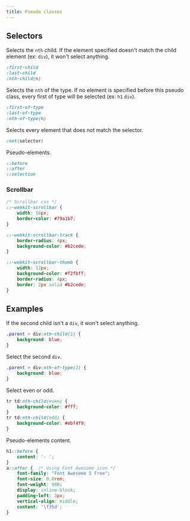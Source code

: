 ```yaml
---
title: Pseudo classes
---
```


## Selectors

Selects the `nth` child.
If the element specified doesn't match the child element (ex: `div`),
it won't select anything.

```css
:first-child
:last-child
:nth-child(n)
```

Selects the `nth` of the type.
If no element is specified before this pseudo class,
every first of type will be selected (ex: `h1` `div`).

```css
:first-of-type
:last-of-type
:nth-of-type(n)
```

Selects every element that does not match the selector.

```css
:not(selector)
```

Pseudo-elements.

```css
::before
::after
::selection
```

### Scrollbar

```css
/* Scrollbar css */
::-webkit-scrollbar {
    width: 16px;
    border-color: #79a1b7;
}

::-webkit-scrollbar-track {
    border-radius: 4px;
    background-color: #b2cede;
}

::-webkit-scrollbar-thumb {
    width: 12px;
    background-color: #f2fbff;
    border-radius: 4px;
    border: 2px solid #b2cede;
}
```

## Examples

If the second child isn't a `div`, it won't select anything.

```css
.parent > div:nth-child(2) {
    background: blue;
}
```

Select the second `div`.

```css
.parent > div:nth-of-type(2) {
    background: blue;
}
```

Select even or odd.

```css
tr td:nth-child(even) {
    background-color: #fff;
}
tr td:nth-child(odd) {
    background-color: #ebf4f9;
}
```

Pseudo-elements content.

```css
h1::before {
    content: '- ';
}
a::after {  /* Using Font Awesome icon */
    font-family: "Font Awesome 5 Free";
    font-size: 0.8rem;
    font-weight: 900;
    display: inline-block;
    padding-left: 3px;
    vertical-align: middle;
    content: '\f35d';
}
```

